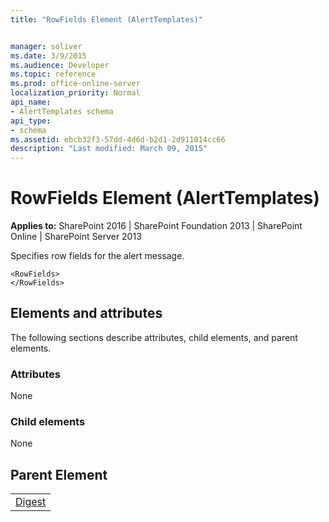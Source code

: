 ```yaml
---
title: "RowFields Element (AlertTemplates)"


manager: soliver
ms.date: 3/9/2015
ms.audience: Developer
ms.topic: reference
ms.prod: office-online-server
localization_priority: Normal
api_name:
- AlertTemplates schema
api_type:
- schema
ms.assetid: ebcb32f3-57dd-4d6d-b2d1-2d911014cc66
description: "Last modified: March 09, 2015"
---
```


# RowFields Element (AlertTemplates)

 
  
 **Applies to:** SharePoint 2016 | SharePoint Foundation 2013 | SharePoint Online | SharePoint Server 2013
  
Specifies row fields for the alert message.
  
```
<RowFields>
</RowFields>
```

## Elements and attributes

The following sections describe attributes, child elements, and parent elements.

### Attributes

None
  
### Child elements

None
  
## Parent Element

||
|:-----|
|[Digest](digest-element-alerttemplates.md)|
   

